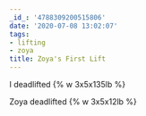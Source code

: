 ```yaml
---
_id_: '4788309200515806'
date: '2020-07-08 13:02:07'
tags:
- lifting
- zoya
title: Zoya's First Lift
---
```


I deadlifted {% w 3x5x135lb %}

Zoya deadlifted {% w 3x5x12lb %}

